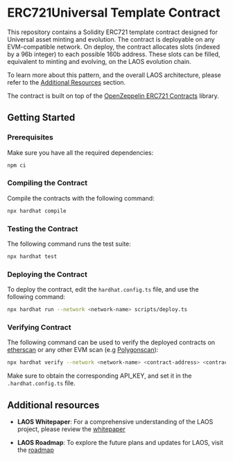 # ERC721Universal Template Contract

This repository contains a Solidity ERC721 template contract designed for Universal asset minting and evolution. The contract is deployable on any EVM-compatible network. On deploy, the contract allocates slots (indexed by a 96b integer) to each possible 160b address. These slots can be filled, equivalent to minting and evolving, on the LAOS evolution chain.

To learn more about this pattern, and the overall LAOS architecture,
please refer to the [Additional Resources](#additional-resources) section.

The contract is built on top of the [OpenZeppelin ERC721 Contracts](https://github.com/OpenZeppelin/openzeppelin-contracts) library.

## Getting Started

### Prerequisites

Make sure you have all the required dependencies:

```bash
npm ci
```

### Compiling the Contract

Compile the contracts with the following command:

```bash
npx hardhat compile
```

### Testing the Contract

The following command runs the test suite:

```bash
npx hardhat test
```

### Deploying the Contract

To deploy the contract, edit the `hardhat.config.ts` file, and use the following command:

```bash
npx hardhat run --network <network-name> scripts/deploy.ts
```

### Verifying Contract

The following command can be used to verify the deployed contracts on [etherscan](https://etherscan.io/) or any other EVM scan (e.g [Polygonscan](https://polygonscan.com/)):

```bash
npx hardhat verify --network <network-name> <contract-address> <contract-deploy-arguments>
```

Make sure to obtain the corresponding API_KEY, and set it in the `.hardhat.config.ts` file.

## Additional resources

- **LAOS Whitepaper**: For a comprehensive understanding of the LAOS project, please review the [whitepaper](https://github.com/freeverseio/laos-whitepaper)

- **LAOS Roadmap**: To explore the future plans and updates for LAOS, visit the [roadmap](https://github.com/freeverseio/laos-roadmap)
